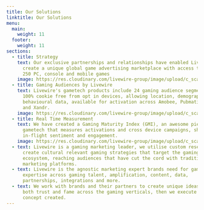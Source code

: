 ```yaml
---
title: Our Solutions
linktitle: Our Solutions
menu:
  main:
    weight: 11
  footer:
    weight: 11
sections:
  - title: Strategy
    text: Our exclusive partnerships and relationships have enabled Livewire to
      create a unique global game advertising marketplace with access to over
      250 PC, console and mobile games
    image: https://res.cloudinary.com/livewire-group/image/upload/c_scale,f_auto,q_auto,w_500/v1660047324/website/images/strategy_jattmu.png
  - title: Gaming Audiences by Livewire
    text: Livewire's gametech products include 24 gaming audience segments that are
      100% cookie free from opt in devices, allowing location, demographic and
      behavioural data, available for activation across Amobee, Pubmatic, TTD
      and Xandr.
    image: https://res.cloudinary.com/livewire-group/image/upload/c_scale,f_auto,q_auto,w_500/v1660047268/website/images/audience_oxt5jj.png
  - title: Real Time Measurement
    text: We have created a Gaming Maturity Index (GMI), an awesome piece of
      gametech that measures activations and cross device campaigns, showing
      in-flight sentiment and engagement.
    image: https://res.cloudinary.com/livewire-group/image/upload/c_scale,f_auto,q_auto,w_500/v1660047268/website/images/gameview_prefaf.png
  - text: Livewire is a gaming marketing leader, we utilise custom research to
      create cultural relevant gaming strategies that target the gaming
      ecosystem, reaching audiences that have cut the cord with traditional
      marketing platforms.
  - text: Livewire is the agnostic marketing expert brands need for gaming, applying
      expertise across gaming talent, amplification, content, data,
      partnerships, integrations and more.
  - text: We work with brands and their partners to create unique ideas that build
      both trust and fame across the gaming verticals, then we execute each
      concept created.
---
```

